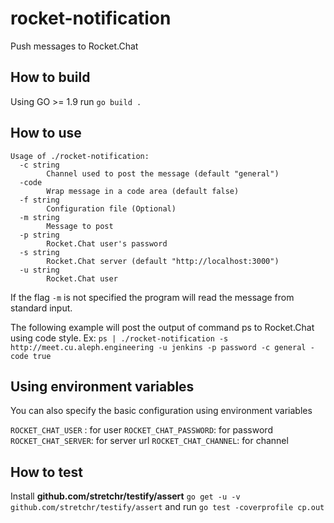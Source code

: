 # rocket-notification
Push messages to Rocket.Chat

## How to build

Using GO >= 1.9 run
`go build .`


## How to use
```
Usage of ./rocket-notification:
  -c string
        Channel used to post the message (default "general")
  -code
        Wrap message in a code area (default false)
  -f string
        Configuration file (Optional)
  -m string
        Message to post
  -p string
        Rocket.Chat user's password
  -s string
        Rocket.Chat server (default "http://localhost:3000")
  -u string
        Rocket.Chat user
```
If the flag `-m` is not specified the program will read the message from standard input.

The following example will post the output of command ps to Rocket.Chat using code style.
Ex: `ps | ./rocket-notification -s http://meet.cu.aleph.engineering -u jenkins -p password -c general -code true`


## Using environment variables
You can also specify the basic configuration using environment variables

`ROCKET_CHAT_USER` : for user
`ROCKET_CHAT_PASSWORD`: for password
`ROCKET_CHAT_SERVER`: for server url
`ROCKET_CHAT_CHANNEL`: for channel 

## How to test

Install **github.com/stretchr/testify/assert** `go get -u -v github.com/stretchr/testify/assert`
and run `go test -coverprofile cp.out`
